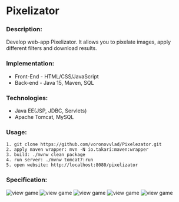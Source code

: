 # Pixelizator

### Description:
Develop web-app Pixelizator.
It allows you to pixelate images, apply different filters and download results.

### Implementation:
- Front-End - HTML/CSS/JavaScript
- Back-end - Java 15, Maven, SQL

### Technologies:
- Java EE(JSP, JDBC, Servlets)
- Apache Tomcat, MySQL

### Usage:
```
1. git clone https://github.com/voronovvlad/Pixelezator.git
2. apply maven wrapper: mvn -N io.takari:maven:wrapper
3. build: ./mvnw clean package
4. run server: ./mvnw tomcat7:run
5. open website: http://localhost:8080/pixelizator
```

### Specification:
![view game](https://raw.githubusercontent.com/voronovvlad/Pixelizator/main/src/main/resources/pix01.png)
![view game](https://raw.githubusercontent.com/voronovvlad/Pixelizator/main/src/main/resources/pix02.png)
![view game](https://raw.githubusercontent.com/voronovvlad/Pixelizator/main/src/main/resources/pix03.png)
![view game](https://raw.githubusercontent.com/voronovvlad/Pixelizator/main/src/main/resources/pix04.png)
![view game](https://raw.githubusercontent.com/voronovvlad/Pixelizator/main/src/main/resources/pix05.png)
